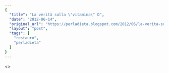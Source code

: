```yaml
---
{
  "title": "La verità sulla \"vitamina\" D",
  "date": "2012-06-14",
  "original_url": "https://perladieta.blogspot.com/2012/06/la-verita-sulla-vitamina-d.html",
  "layout": "post",
  "tags": [
    "restauro",
    "perladieta"
  ]
}
---
```


<>
